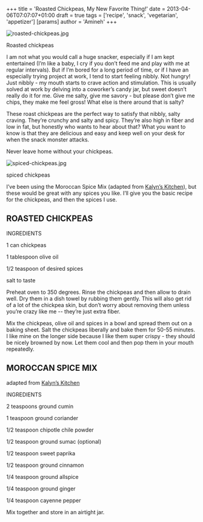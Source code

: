 +++
title = 'Roasted Chickpeas, My New Favorite Thing!'
date = 2013-04-06T07:07:07+01:00
draft = true
tags = ['recipe', 'snack', 'vegetarian', 'appetizer']
[params]
author = 'Amineh'
+++


![roasted-chickpeas.jpg](/roasted-chickpeas/roasted-chickpeas.jpg)

Roasted chickpeas

I am not what you would call a huge snacker, especially if I am kept entertained (I’m like a baby, I cry if you don’t
feed me and play with me at regular intervals). But if I’m bored for a long period of time, or if I have an especially
trying project at work, I tend to start feeling nibbly. Not hungry!  Just nibbly - my mouth starts to crave action and
stimulation. This is usually solved at work by delving into a coworker’s candy jar, but sweet doesn’t really do it for
me. Give me salty, give me savory - but please don’t give me chips, they make me feel gross!  What else is there around
that is salty?

These roast chickpeas are the perfect way to satisfy that nibbly, salty craving. They’re crunchy and salty and spicy.
They’re also high in fiber and low in fat, but honestly who wants to hear about that? What you want to know is that they
are delicious and easy and keep well on your desk for when the snack monster attacks.

Never leave home without your chickpeas.

![spiced-chickpeas.jpg](/roasted-chickpeas/spiced-chickpeas.jpg)

spiced chickpeas

I’ve been using the Moroccan Spice Mix (adapted from [Kalyn’s Kitchen](http://www.kalynskitchen.com/2008/02/crispy-roasted-chickpeas-garbanzo-beans.html)), but these would be great with any spices you
like. I’ll give you the basic recipe for the chickpeas, and then the spices I use.

## ROASTED CHICKPEAS

INGREDIENTS

1 can chickpeas

1 tablespoon olive oil

1/2 teaspoon of desired spices

salt to taste

Preheat oven to 350 degrees. Rinse the chickpeas and then allow to drain well. Dry them in a dish towel by rubbing them
gently. This will also get rid of a lot of the chickpea skin, but don’t worry about removing them unless you’re crazy
like me -- they’re just extra fiber.

Mix the chickpeas, olive oil and spices in a bowl and spread them out on a baking sheet. Salt the chickpeas liberally
and bake them for 50-55 minutes. I like mine on the longer side because I like them super crispy - they should be nicely
browned by now. Let them cool and then pop them in your mouth repeatedly.

## MOROCCAN SPICE MIX

adapted from [Kalyn’s Kitchen](http://www.kalynskitchen.com/2008/02/crispy-roasted-chickpeas-garbanzo-beans.html)

INGREDIENTS

2 teaspoons ground cumin

1 teaspoon ground coriander

1/2 teaspoon chipotle chile powder

1/2 teaspoon ground sumac (optional)

1/2 teaspoon sweet paprika

1/2 teaspoon ground cinnamon

1/4 teaspoon ground allspice

1/4 teaspoon ground ginger

1/4 teaspoon cayenne pepper

Mix together and store in an airtight jar.
